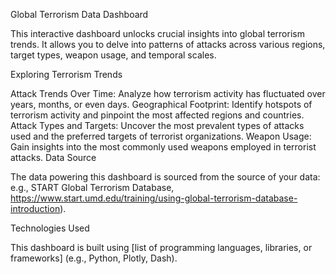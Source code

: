 Global Terrorism Data Dashboard

This interactive dashboard unlocks crucial insights into global terrorism trends. It allows you to delve into patterns of attacks across various regions, target types, weapon usage, and temporal scales.

Exploring Terrorism Trends

Attack Trends Over Time: Analyze how terrorism activity has fluctuated over years, months, or even days.
Geographical Footprint: Identify hotspots of terrorism activity and pinpoint the most affected regions and countries.
Attack Types and Targets: Uncover the most prevalent types of attacks used and the preferred targets of terrorist organizations.
Weapon Usage: Gain insights into the most commonly used weapons employed in terrorist attacks.
Data Source

The data powering this dashboard is sourced from the source of your data: e.g., START Global Terrorism Database, https://www.start.umd.edu/training/using-global-terrorism-database-introduction).

Technologies Used

This dashboard is built using [list of programming languages, libraries, or frameworks] (e.g., Python, Plotly, Dash).
